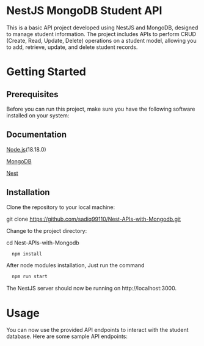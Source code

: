 
# NestJS MongoDB Student API

This is a basic API project developed using NestJS and MongoDB, designed to manage student information. The project includes APIs to perform CRUD (Create, Read, Update, Delete) operations on a student model, allowing you to add, retrieve, update, and delete student records.

# Getting Started
## Prerequisites

Before you can run this project, make sure you have the following software installed on your system:


## Documentation
[Node.js](https://nodejs.org/en)(18.18.0)

[MongoDB](https://www.mongodb.com/try/download/community)

[Nest](https://docs.nestjs.com/cli/overview)


## Installation

Clone the repository to your local machine:

git clone https://github.com/sadiq99110/Nest-APIs-with-Mongodb.git


Change to the project directory:

cd Nest-APIs-with-Mongodb

```bash
  npm install
```

After node modules installation, Just run the command

```bash
  npm run start
```
    
The NestJS server should now be running on http://localhost:3000.    

# Usage

You can now use the provided API endpoints to interact with the student database. Here are some sample API endpoints:
